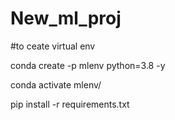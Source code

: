# New_ml_proj
#to ceate virtual env

conda create -p mlenv python=3.8 -y

 conda activate mlenv/

 pip install -r requirements.txt
 